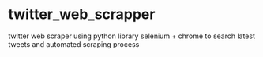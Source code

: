 # twitter_web_scrapper
twitter web scraper using python library selenium + chrome to search latest tweets and automated scraping process
